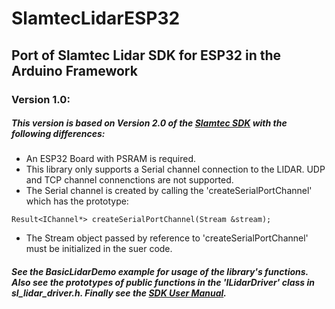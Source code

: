 # SlamtecLidarESP32
## Port of Slamtec Lidar SDK for ESP32 in the Arduino Framework
### Version 1.0:
##### This version is based on Version 2.0 of the [Slamtec SDK](https://www.slamtec.com/en/Support) with the following differences:
* An ESP32 Board with PSRAM is required.
* This library only supports a Serial channel connection to the LIDAR. UDP and TCP channel connenctions are not supported.
* The Serial channel is created by calling the 'createSerialPortChannel' which has the prototype:
```
Result<IChannel*> createSerialPortChannel(Stream &stream);
```
* The Stream object passed by reference to 'createSerialPortChannel' must be initialized in the suer code.

##### See the BasicLidarDemo example for usage of the library's functions. Also see the prototypes of public functions in the 'ILidarDriver' class in sl_lidar_driver.h. Finally see the [SDK User Manual](https://download-en.slamtec.com/api/download/rplidar-sdk-manual/2.0?lang=en).
